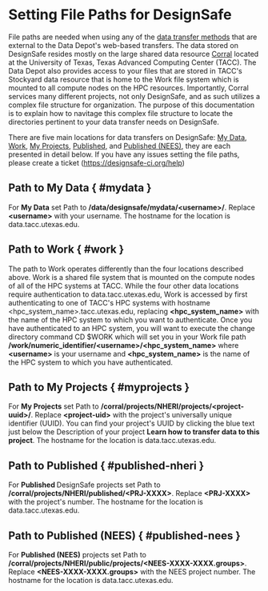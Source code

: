 # Setting File Paths for DesignSafe 

File paths are needed when using any of the [data transfer methods](/user-guide/managingdata/datatransfer/) that are external to the Data Depot's web-based transfers.  The data stored on DesignSafe resides mostly on the large shared data resource [Corral](https://docs.tacc.utexas.edu/hpc/corral/) located at the University of Texas, Texas Advanced Computing Center (TACC). The Data Depot also provides access to your files that are stored in TACC's Stockyard data resource that is home to the Work file system which is mounted to all compute nodes on the HPC resources. Importantly, Corral services many different projects, not only DesignSafe, and as such utilizes a complex file structure for organization. The purpose of this documentation is to explain how to navitage this complex file structure to locate the directories pertinent to your data transfer needs on DesignSafe. 

There are five main locations for data transfers on DesignSafe: <a href="#mydata">My Data</a>, <a href="#work">Work</a>, <a href="#myprojects">My Projects</a>, <a href="#published-nheri">Published</a>, and <a href="#published-nees">Published (NEES)</a>, they are each presented in detail below. If you have any issues setting the file paths, please create a ticket (<a href="https://designsafe-ci.org/help">https://designsafe-ci.org/help</a>)

## Path to My Data { #mydata }

For <strong>My Data</strong> set Path to <strong>/data/designsafe/mydata/&lt;username&gt;/</strong>. Replace <strong>&lt;username&gt;</strong> with your username. The hostname for the location is data.tacc.utexas.edu.

## Path to Work { #work }

The path to Work operates differently than the four locations described above. Work is a shared file system that is mounted on the compute nodes of all of the HPC systems at TACC. While the four other data locations require authentication to data.tacc.utexas.edu, Work is accessed by first authenticating to one of TACC's HPC systems with hostname <hpc_system_name>.tacc.utexas.edu, replacing <strong><hpc_system_name></strong> with the name of the HPC system to which you want to authenticate.
Once you have authenticated to an HPC system, you will want to execute the change directory command CD $WORK which will set you in your Work file path <strong>/work/numeric_identifier/&lt;username&gt;/<hpc_system_name></strong> where <strong>&lt;username&gt;</strong> is your username and <strong><hpc_system_name></strong> is the name of the HPC system to which you have authenticated.  

## Path to My Projects { #myprojects }

For <strong>My Projects</strong> set Path to <strong>/corral/projects/NHERI/projects/&lt;project-uuid&gt;/</strong>. Replace <strong>&lt;project-uid&gt;</strong> with the project's universally unique identifier (UUID). You can find your project's UUID by clicking the blue text just below the Description of your project <strong>Learn how to transfer data to this project</strong>. The hostname for the location is data.tacc.utexas.edu.

## Path to Published { #published-nheri }

For <strong>Published </strong>DesignSafe projects set Path to <strong>/corral/projects/NHERI/published/&lt;PRJ-XXXX&gt;</strong>. Replace <strong>&lt;PRJ-XXXX&gt;</strong> with the project's number. The hostname for the location is data.tacc.utexas.edu.

## Path to Published (NEES) { #published-nees }

For <strong>Published (NEES)</strong> projects set Path to <strong>/corral/projects/NHERI/public/projects/&lt;NEES-XXXX-XXXX.groups&gt;</strong>. Replace <strong>&lt;NEES-XXXX-XXXX.groups&gt;</strong> with the NEES project number. The hostname for the location is data.tacc.utexas.edu.


